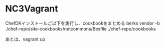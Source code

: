 # NC3Vagrant

ChefDKインストールご以下を実行し、cookbookをまとめる
berks vendor  -b ./chef-repo/site-cookbooks/netcommons/Besfile ./chef-repo/cookbooks

あとは、vagrant up